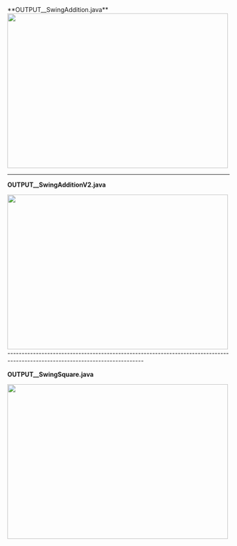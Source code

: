 <div>
**OUTPUT__SwingAddition.java**

<img src="https://github.com/user-attachments/assets/a257bcd7-99bb-49d2-99d2-f309cf298023" width="500" height="350"> 

------------------------------------------------------------------------------------------------------------------------------

**OUTPUT__SwingAdditionV2.java**

<img src="https://github.com/user-attachments/assets/80927920-ad33-48c6-b1e1-67b34506f495" width="500" height="350"> 
</div>
------------------------------------------------------------------------------------------------------------------------------

**OUTPUT__SwingSquare.java**

<img src="https://github.com/user-attachments/assets/406f6afc-2562-4f9b-8e52-f6b0b98ead6c" width="500" height="350"> 

